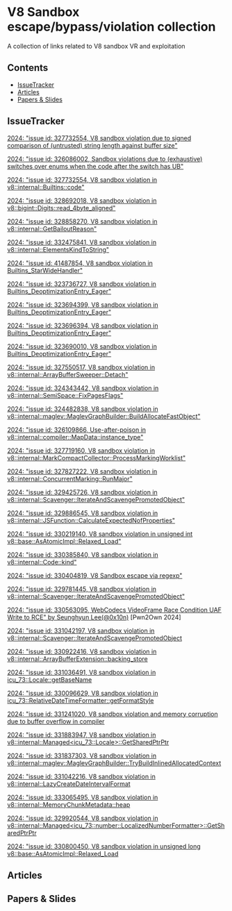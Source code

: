 V8 Sandbox escape/bypass/violation collection
=============================================
A collection of links related to V8 sandbox VR and exploitation

## Contents

- [IssueTracker](#issuetracker)
- [Articles](#articles)
- [Papers & Slides](#papers)

## IssueTracker

[2024: "issue id: 327732554, V8 sandbox violation due to signed comparison of (untrusted) string length against buffer size"](https://issuetracker.google.com/issues/327732554)

[2024: "issue id: 326086002, Sandbox violations due to (exhaustive) switches over enums when the code after the switch has UB"](https://issuetracker.google.com/issues/326086002)

[2024: "issue id: 327732554, V8 sandbox violation in v8::internal::Builtins::code"](https://issuetracker.google.com/issues/327732554)

[2024: "issue id: 328692018, V8 sandbox violation in v8::bigint::Digits::read_4byte_aligned"](https://issuetracker.google.com/issues/328692018)

[2024: "issue id: 328858270, V8 sandbox violation in v8::internal::GetBailoutReason"](https://issuetracker.google.com/issues/328858270)

[2024: "issue id: 332475841, V8 sandbox violation in v8::internal::ElementsKindToString"](https://issuetracker.google.com/issues/332475841)

[2024: "issue id: 41487854, V8 sandbox violation in Builtins_StarWideHandler"](https://issuetracker.google.com/issues/41487854)

[2024: "issue id: 323736727, V8 sandbox violation in Builtins_DeoptimizationEntry_Eager"](https://issuetracker.google.com/issues/323736727)

[2024: "issue id: 323694399, V8 sandbox violation in Builtins_DeoptimizationEntry_Eager"](https://issuetracker.google.com/issues/323694399)

[2024: "issue id: 323696394, V8 sandbox violation in Builtins_DeoptimizationEntry_Eager"](https://issuetracker.google.com/issues/323696394)

[2024: "issue id: 323690010, V8 sandbox violation in Builtins_DeoptimizationEntry_Eager"](https://issuetracker.google.com/issues/323690010)

[2024: "issue id: 327550517, V8 sandbox violation in v8::internal::ArrayBufferSweeper::Detach"](https://issuetracker.google.com/issues/327550517)

[2024: "issue id: 324343442, V8 sandbox violation in v8::internal::SemiSpace::FixPagesFlags"](https://issuetracker.google.com/issues/324343442)

[2024: "issue id: 324482838, V8 sandbox violation in v8::internal::maglev::MaglevGraphBuilder::BuildAllocateFastObject"](https://issuetracker.google.com/issues/324482838)

[2024: "issue id: 326109866, Use-after-poison in v8::internal::compiler::MapData::instance_type"](https://issuetracker.google.com/issues/326109866)

[2024: "issue id: 327719160, V8 sandbox violation in v8::internal::MarkCompactCollector::ProcessMarkingWorklist"](https://issuetracker.google.com/issues/327719160)

[2024: "issue id: 327827222, V8 sandbox violation in v8::internal::ConcurrentMarking::RunMajor"](https://issuetracker.google.com/issues/327827222)

[2024: "issue id: 329425726, V8 sandbox violation in v8::internal::Scavenger::IterateAndScavengePromotedObject"](https://issuetracker.google.com/issues/329425726)

[2024: "issue id: 329886545, V8 sandbox violation in v8::internal::JSFunction::CalculateExpectedNofProperties"](https://issuetracker.google.com/issues/329886545)

[2024: "issue id: 330219140, V8 sandbox violation in unsigned int v8::base::AsAtomicImpl<int>::Relaxed_Load<unsigned int>"](https://issuetracker.google.com/issues/330219140)

[2024: "issue id: 330385840, V8 sandbox violation in v8::internal::Code::kind"](https://issuetracker.google.com/issues/330385840)

[2024: "issue id: 330404819, V8 Sandbox escape via regexp"](https://issuetracker.google.com/issues/330404819)

[2024: "issue id: 329781445, V8 sandbox violation in v8::internal::Scavenger::IterateAndScavengePromotedObject"](https://issuetracker.google.com/issues/329781445)

[2024: "issue id: 330563095, WebCodecs VideoFrame Race Condition UAF Write to RCE" by Seunghyun Lee(@0x10n)](https://issuetracker.google.com/issues/330563095) [Pwn2Own 2024] 

[2024: "issue id: 331042197, V8 sandbox violation in v8::internal::Scavenger::IterateAndScavengePromotedObject](https://issuetracker.google.com/issues/331042197)

[2024: "issue id: 330922416, V8 sandbox violation in v8::internal::ArrayBufferExtension::backing_store](https://issuetracker.google.com/issues/330922416)

[2024: "issue id: 331036491, V8 sandbox violation in icu_73::Locale::getBaseName](https://issuetracker.google.com/issues/331036491)

[2024: "issue id: 330096629, V8 sandbox violation in icu_73::RelativeDateTimeFormatter::getFormatStyle](https://issuetracker.google.com/issues/330096629)

[2024: "issue id: 331241020, V8 sandbox violation and memory corruption due to buffer overflow in compiler](https://issuetracker.google.com/issues/331241020)

[2024: "issue id: 331883947, V8 sandbox violation in v8::internal::Managed<icu_73::Locale>::GetSharedPtrPtr](https://issuetracker.google.com/issues/331883947)

[2024: "issue id: 331837303, V8 sandbox violation in v8::internal::maglev::MaglevGraphBuilder::TryBuildInlinedAllocatedContext](https://issuetracker.google.com/issues/331837303)

[2024: "issue id: 331042216, V8 sandbox violation in v8::internal::LazyCreateDateIntervalFormat](https://issuetracker.google.com/issues/331042216)

[2024: "issue id: 333065495, V8 sandbox violation in v8::internal::MemoryChunkMetadata::heap](https://issuetracker.google.com/issues/333065495)

[2024: "issue id: 329920544, V8 sandbox violation in v8::internal::Managed<icu_73::number::LocalizedNumberFormatter>::GetSharedPtrPtr](https://issuetracker.google.com/issues/329920544)

[2024: "issue id: 330800450, V8 sandbox violation in unsigned long v8::base::AsAtomicImpl<long>::Relaxed_Load<unsigned long>](https://issuetracker.google.com/issues/330800450)

## Articles

## Papers & Slides
